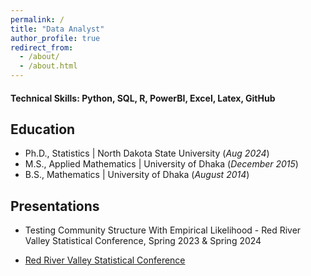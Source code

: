 ```yaml
---
permalink: /
title: "Data Analyst"
author_profile: true
redirect_from: 
  - /about/
  - /about.html
---
```


#### Technical Skills: Python, SQL, R, PowerBI, Excel, Latex, GitHub

## Education
- Ph.D., Statistics         | North Dakota State University (_Aug 2024_)								       		
- M.S., Applied Mathematics	| University of Dhaka (_December 2015_)	 			        		
- B.S., Mathematics         | University of Dhaka (_August 2014_)


## Presentations
- Testing Community Structure With Empirical Likelihood - Red River Valley Statistical Conference, Spring 2023 & Spring 2024

- [Red River Valley Statistical Conference](https://www.ndsu.edu/statistics/red_river_valley_statistical_conference/)

